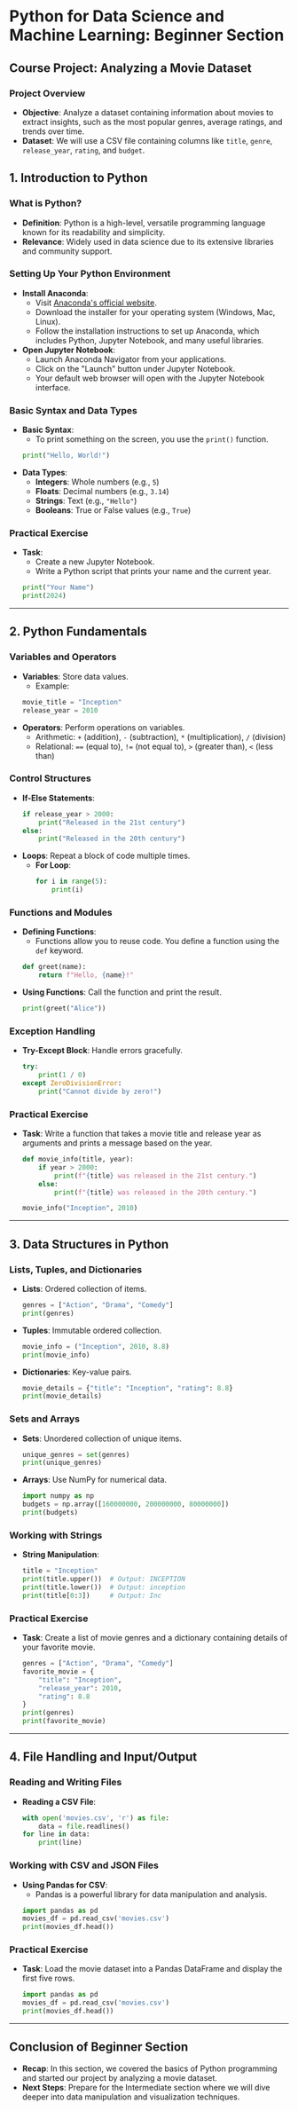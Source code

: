 
# Python for Data Science and Machine Learning: Beginner Section

## Course Project: Analyzing a Movie Dataset

### Project Overview
- **Objective**: Analyze a dataset containing information about movies to extract insights, such as the most popular genres, average ratings, and trends over time.
- **Dataset**: We will use a CSV file containing columns like `title`, `genre`, `release_year`, `rating`, and `budget`.



## 1. Introduction to Python

### What is Python?
- **Definition**: Python is a high-level, versatile programming language known for its readability and simplicity.
- **Relevance**: Widely used in data science due to its extensive libraries and community support.

### Setting Up Your Python Environment
- **Install Anaconda**: 
  - Visit [Anaconda's official website](https://www.anaconda.com/products/distribution).
  - Download the installer for your operating system (Windows, Mac, Linux).
  - Follow the installation instructions to set up Anaconda, which includes Python, Jupyter Notebook, and many useful libraries.
- **Open Jupyter Notebook**: 
  - Launch Anaconda Navigator from your applications.
  - Click on the "Launch" button under Jupyter Notebook.
  - Your default web browser will open with the Jupyter Notebook interface.

### Basic Syntax and Data Types
- **Basic Syntax**: 
  - To print something on the screen, you use the `print()` function.
  ```python
  print("Hello, World!")
  ```
- **Data Types**:
  - **Integers**: Whole numbers (e.g., `5`)
  - **Floats**: Decimal numbers (e.g., `3.14`)
  - **Strings**: Text (e.g., `"Hello"`)
  - **Booleans**: True or False values (e.g., `True`)

### Practical Exercise
- **Task**: 
  - Create a new Jupyter Notebook.
  - Write a Python script that prints your name and the current year.
  ```python
  print("Your Name")
  print(2024)
  ```

---

## 2. Python Fundamentals

### Variables and Operators
- **Variables**: Store data values. 
  - Example:
  ```python
  movie_title = "Inception"
  release_year = 2010
  ```
- **Operators**: Perform operations on variables.
  - Arithmetic: `+` (addition), `-` (subtraction), `*` (multiplication), `/` (division)
  - Relational: `==` (equal to), `!=` (not equal to), `>` (greater than), `<` (less than)

### Control Structures
- **If-Else Statements**:
  ```python
  if release_year > 2000:
      print("Released in the 21st century")
  else:
      print("Released in the 20th century")
  ```
- **Loops**: Repeat a block of code multiple times.
  - **For Loop**:
    ```python
    for i in range(5):
        print(i)
    ```

### Functions and Modules
- **Defining Functions**:
  - Functions allow you to reuse code. You define a function using the `def` keyword.
  ```python
  def greet(name):
      return f"Hello, {name}!"
  ```
- **Using Functions**: Call the function and print the result.
  ```python
  print(greet("Alice"))
  ```

### Exception Handling
- **Try-Except Block**: Handle errors gracefully.
  ```python
  try:
      print(1 / 0)
  except ZeroDivisionError:
      print("Cannot divide by zero!")
  ```

### Practical Exercise
- **Task**: Write a function that takes a movie title and release year as arguments and prints a message based on the year.
  ```python
  def movie_info(title, year):
      if year > 2000:
          print(f"{title} was released in the 21st century.")
      else:
          print(f"{title} was released in the 20th century.")
  
  movie_info("Inception", 2010)
  ```

---

## 3. Data Structures in Python

### Lists, Tuples, and Dictionaries
- **Lists**: Ordered collection of items.
  ```python
  genres = ["Action", "Drama", "Comedy"]
  print(genres)
  ```
- **Tuples**: Immutable ordered collection.
  ```python
  movie_info = ("Inception", 2010, 8.8)
  print(movie_info)
  ```
- **Dictionaries**: Key-value pairs.
  ```python
  movie_details = {"title": "Inception", "rating": 8.8}
  print(movie_details)
  ```

### Sets and Arrays
- **Sets**: Unordered collection of unique items.
  ```python
  unique_genres = set(genres)
  print(unique_genres)
  ```
- **Arrays**: Use NumPy for numerical data.
  ```python
  import numpy as np
  budgets = np.array([160000000, 200000000, 80000000])
  print(budgets)
  ```

### Working with Strings
- **String Manipulation**:
  ```python
  title = "Inception"
  print(title.upper())  # Output: INCEPTION
  print(title.lower())  # Output: inception
  print(title[0:3])     # Output: Inc
  ```

### Practical Exercise
- **Task**: Create a list of movie genres and a dictionary containing details of your favorite movie.
  ```python
  genres = ["Action", "Drama", "Comedy"]
  favorite_movie = {
      "title": "Inception",
      "release_year": 2010,
      "rating": 8.8
  }
  print(genres)
  print(favorite_movie)
  ```

---

## 4. File Handling and Input/Output

### Reading and Writing Files
- **Reading a CSV File**:
  ```python
  with open('movies.csv', 'r') as file:
      data = file.readlines()
  for line in data:
      print(line)
  ```

### Working with CSV and JSON Files
- **Using Pandas for CSV**:
  - Pandas is a powerful library for data manipulation and analysis.
  ```python
  import pandas as pd
  movies_df = pd.read_csv('movies.csv')
  print(movies_df.head())
  ```

### Practical Exercise
- **Task**: Load the movie dataset into a Pandas DataFrame and display the first five rows.
  ```python
  import pandas as pd
  movies_df = pd.read_csv('movies.csv')
  print(movies_df.head())
  ```

---

## Conclusion of Beginner Section
- **Recap**: In this section, we covered the basics of Python programming and started our project by analyzing a movie dataset.
- **Next Steps**: Prepare for the Intermediate section where we will dive deeper into data manipulation and visualization techniques.